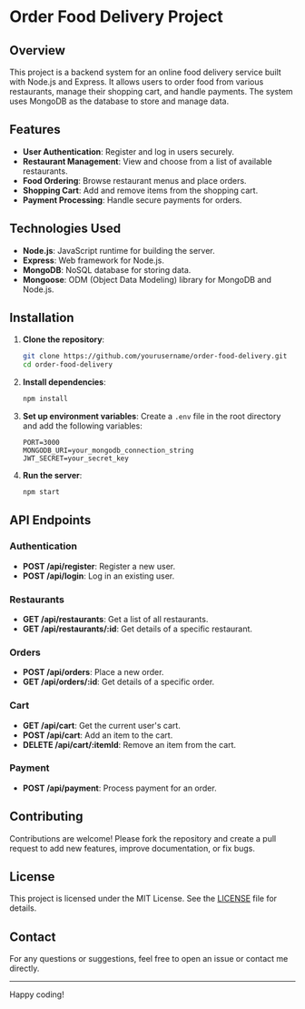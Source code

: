 # Order Food Delivery Project

## Overview

This project is a backend system for an online food delivery service built with Node.js and Express. It allows users to order food from various restaurants, manage their shopping cart, and handle payments. The system uses MongoDB as the database to store and manage data.

## Features

- **User Authentication**: Register and log in users securely.
- **Restaurant Management**: View and choose from a list of available restaurants.
- **Food Ordering**: Browse restaurant menus and place orders.
- **Shopping Cart**: Add and remove items from the shopping cart.
- **Payment Processing**: Handle secure payments for orders.

## Technologies Used

- **Node.js**: JavaScript runtime for building the server.
- **Express**: Web framework for Node.js.
- **MongoDB**: NoSQL database for storing data.
- **Mongoose**: ODM (Object Data Modeling) library for MongoDB and Node.js.

## Installation

1. **Clone the repository**:
   ```sh
   git clone https://github.com/yourusername/order-food-delivery.git
   cd order-food-delivery
   ```

2. **Install dependencies**:
   ```sh
   npm install
   ```

3. **Set up environment variables**:
   Create a `.env` file in the root directory and add the following variables:
   ```env
   PORT=3000
   MONGODB_URI=your_mongodb_connection_string
   JWT_SECRET=your_secret_key
   ```

4. **Run the server**:
   ```sh
   npm start
   ```

## API Endpoints

### Authentication

- **POST /api/register**: Register a new user.
- **POST /api/login**: Log in an existing user.

### Restaurants

- **GET /api/restaurants**: Get a list of all restaurants.
- **GET /api/restaurants/:id**: Get details of a specific restaurant.

### Orders

- **POST /api/orders**: Place a new order.
- **GET /api/orders/:id**: Get details of a specific order.

### Cart

- **GET /api/cart**: Get the current user's cart.
- **POST /api/cart**: Add an item to the cart.
- **DELETE /api/cart/:itemId**: Remove an item from the cart.

### Payment

- **POST /api/payment**: Process payment for an order.

## Contributing

Contributions are welcome! Please fork the repository and create a pull request to add new features, improve documentation, or fix bugs.

## License

This project is licensed under the MIT License. See the [LICENSE](LICENSE) file for details.

## Contact

For any questions or suggestions, feel free to open an issue or contact me directly.

---

Happy coding!
